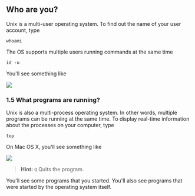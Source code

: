 ## Who are you?

Unix is a multi-user operating system. To find out the name of your user account, type

```
whoami
```

The OS supports multiple users running commands at the same time

```
id -u
```

You'll see something like

![](http://i.imgur.com/9xoRJhB.png)

### 1.5 What programs are running?

Unix is also a multi-process operating system. In other words, multiple programs can be running at the same time. To display real-time information about the processes on your computer, type

```
top
```

On Mac OS X, you'll see something like

![](http://i.imgur.com/hcmN2hf.png)

> **Hint:** `Q` Quits the program.

You'll see some programs that you started. You'll also see programs that were started by the operating system itself.
